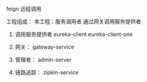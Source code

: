 feign 远程调用

工程组成：
本工程：服务调用者 通过网关调用服务提供者

1. 调用服务提供者
eureka-client
eureka-client-one

2. 网关：
gateway-service

3. 管理者：
admin-server

4. 链路追踪：
zipkin-service  



